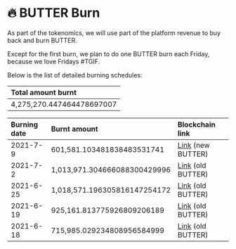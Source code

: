# 🔥 BUTTER Burn

As part of the tokenomics, we will use part of the platform revenue to buy back and burn BUTTER. 

Except for the first burn, we plan to do one BUTTER burn each Friday, because we love Fridays \#TGIF.

Below is the list of detailed burning schedules:



| Total amount burnt |
| :--- |
| 4,275,270.447464478697007 |

| Burning date | Burnt amount | Blockchain link |
| :--- | :--- | :--- |
| 2021-7-9 | 601,581.103481838483531741 | [Link](https://hecoinfo.com/tx/0x792993e5b9740c5385cd986a9f54397afce17fddaaf4dc1a4380126a3d8c6baf) \(new BUTTER\) |
| 2021-7-2 | 1,013,971.304666088300429996 | [Link](https://hecoinfo.com/tx/0xbdaeac22fc27b0ef67669d82ae4b23d8983aedc56001f25f183d3d54a0f5826e) \(old BUTTER\) |
| 2021-6-25 | 1,018,571.196305816147254172 | [Link](https://hecoinfo.com/tx/0x9dfcc3d2454a7c097a99327ef7ec3344aa520828460104139a7a6495909d0188) \(old BUTTER\) |
| 2021-6-19 | 925,161.813775926809206189 | [Link](https://hecoinfo.com/tx/0xe309e71a04d5d11624953ec47dc35d34bd5b7bf31d60cbc5f0197e3d546d59d7) \(old BUTTER\) |
| 2021-6-18 | 715,985.029234808956584999 | [Link](https://hecoinfo.com/tx/0xbd8f78b862906033bcd4d884fe3ef214dda715effc6423794a940e64cedd0999) \(old BUTTER\) |



